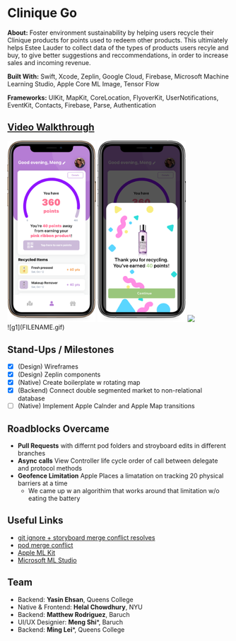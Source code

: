 # Clinique Go

**About:** Foster environment sustainability by helping users recycle their Clinique products for points used to redeem other products. This ultimiately helps Estee Lauder to collect data of the types of products users recyle and buy, to give better suggestions and reccommendations, in order to increase sales and incoming revenue. 

**Built With:** Swift, Xcode, Zeplin, Google Cloud, Firebase, Microsoft Machine Learning Studio, Apple Core ML Image, Tensor Flow 

**Frameworks:** UIKit, MapKit, CoreLocation, FlyoverKit, UserNotifications, EventKit, Contacts, Firebase, Parse, Authentication



## [Video Walkthrough](https://drive.google.com/file/d/186iKkMPAmOIDWOxen3DyC_GoTLCzSnVN/view)
<div style="display: inline-block;">
  <div style="display: inline-block;">
  <img src="Mockup6.png"  width="200">
  <img src="Mockup8.png"  width="200">
  <img src="Mockup10.png"  width="200">
<!--   <img src="t5.png"  width="200"> -->
  <!-- <img src="assets/"  width="295"> -->
  <!-- <img src="assets/"  width="400"> -->
</div><br/>
![g1](FILENAME.gif)

## Stand-Ups / Milestones
- [x] (Design) Wireframes
- [x] (Design) Zeplin components
- [x] (Native) Create boilerplate w rotating map
- [x] (Backend) Connect double segmented market to non-relational database
- [ ] (Native) Implement Apple Calnder and Apple Map transitions

## Roadblocks Overcame
- **Pull Requests** with differnt pod folders and stroyboard edits in different branches
- **Async calls** View Controller life cycle order of call between delegate and protocol methods
- **Geofence Limitation** Apple Places a limatation on tracking 20 physical barriers at a time
    - We came up w an algorithim that works around that limitation w/o eating the battery

## Useful Links
- [git ignore + storyboard merge conflict resolves](https://guides.codepath.com/ios/Using-Git-with-Terminal)
- [pod merge conflict](https://medium.com/@amlcurran/how-to-deal-with-conflicts-in-pod-folders-2eb9fa20f465)
- [Apple ML Kit](https://www.youtube.com/watch?v=p6GA8ODlnX0)
- [Microsoft ML Studio](https://studio.azureml.net/)





## Team
- Backend: **Yasin Ehsan**, Queens College
- Native & Frontend: **Helal Chowdhury**, NYU
- Backend: **Matthew Rodriguez**, Baruch
- UI/UX Designier: **Meng Shi***, Baruch
- Backend: **Ming Lei***, Queens College
